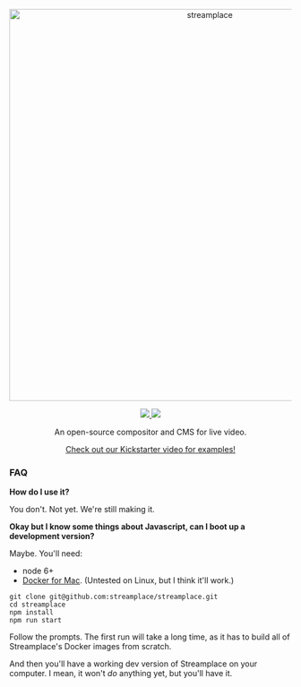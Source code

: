 <p align="center">
  <a href="https://stream.kitchen/">
    <img alt="streamplace" src="https://cloud.githubusercontent.com/assets/257909/22085092/7e32de3c-dd87-11e6-8209-26176f852912.png" width="700">
  </a>
</p>

<p align="center">
  <a href="https://travis-ci.org/streamplace/streamplace">
    <img src="https://travis-ci.org/streamplace/streamplace.svg?branch=master">
  </a>
  <a href="https://slack.stream.place/">
    <img src="https://slack.stream.place/badge.svg">
  </a>
</p>

<p align="center">
  An open-source compositor and CMS for live video.
</p>

<p align="center">
  <a href="https://www.kickstarter.com/projects/338091149/stream-kitchen">Check out our Kickstarter video for examples!</a>
</p>

### FAQ

**How do I use it?**

You don't. Not yet. We're still making it.

**Okay but I know some things about Javascript, can I boot up a development version?**

Maybe. You'll need:

* node 6+
* [Docker for Mac](https://www.docker.com/products/docker). (Untested on Linux, but I think it'll
  work.)

```
git clone git@github.com:streamplace/streamplace.git
cd streamplace
npm install
npm run start
```

Follow the prompts. The first run will take a long time, as it has to build all of Streamplace's
Docker images from scratch.

And then you'll have a working dev version of Streamplace on your computer. I mean, it won't *do* anything yet, but you'll have it.
